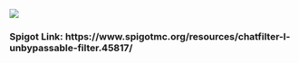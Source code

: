 <img src="https://i.gyazo.com/8b5e4f0dbee6d13fb9d7609cd7d3d650.png"></a>


<h3>Spigot Link: https://www.spigotmc.org/resources/chatfilter-l-unbypassable-filter.45817/</h3>
